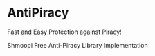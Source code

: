 AntiPiracy
==========

Fast and Easy Protection against Piracy!

Shmoopi Free Anti-Piracy Library Implementation
